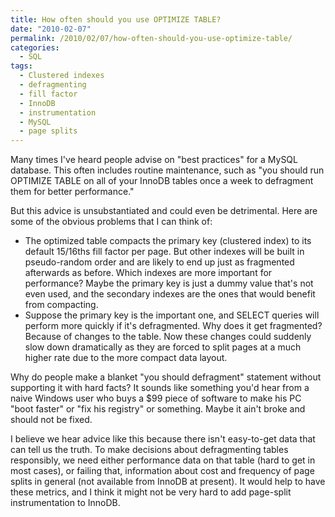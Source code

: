 ```yaml
---
title: How often should you use OPTIMIZE TABLE?
date: "2010-02-07"
permalink: /2010/02/07/how-often-should-you-use-optimize-table/
categories:
  - SQL
tags:
  - Clustered indexes
  - defragmenting
  - fill factor
  - InnoDB
  - instrumentation
  - MySQL
  - page splits
---
```

Many times I've heard people advise on "best practices" for a MySQL database. This often includes routine maintenance, such as "you should run OPTIMIZE TABLE on all of your InnoDB tables once a week to defragment them for better performance."

But this advice is unsubstantiated and could even be detrimental. Here are some of the obvious problems that I can think of:

*   The optimized table compacts the primary key (clustered index) to its default 15/16ths fill factor per page. But other indexes will be built in pseudo-random order and are likely to end up just as fragmented afterwards as before. Which indexes are more important for performance? Maybe the primary key is just a dummy value that's not even used, and the secondary indexes are the ones that would benefit from compacting.
*   Suppose the primary key is the important one, and SELECT queries will perform more quickly if it's defragmented. Why does it get fragmented? Because of changes to the table. Now these changes could suddenly slow down dramatically as they are forced to split pages at a much higher rate due to the more compact data layout.

Why do people make a blanket "you should defragment" statement without supporting it with hard facts? It sounds like something you'd hear from a naive Windows user who buys a $99 piece of software to make his PC "boot faster" or "fix his registry" or something. Maybe it ain't broke and should not be fixed.

I believe we hear advice like this because there isn't easy-to-get data that can tell us the truth. To make decisions about defragmenting tables responsibly, we need either performance data on that table (hard to get in most cases), or failing that, information about cost and frequency of page splits in general (not available from InnoDB at present). It would help to have these metrics, and I think it might not be very hard to add page-split instrumentation to InnoDB.
